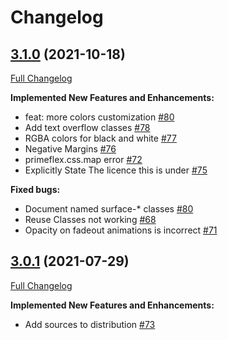 # Changelog

## [3.1.0](https://github.com/primefaces/primeflex/tree/3.0.1) (2021-10-18)

[Full Changelog](https://github.com/primefaces/primevue/compare/3.0.1...3.1.0)

**Implemented New Features and Enhancements:**

- feat: more colors customization [\#80](https://github.com/primefaces/primevue/issues/80)
- Add text overflow classes [\#78](https://github.com/primefaces/primevue/issues/78)
- RGBA colors for black and white [\#77](https://github.com/primefaces/primevue/issues/77)
- Negative Margins [\#76](https://github.com/primefaces/primevue/issues/76)
- primeflex.css.map error [\#72](https://github.com/primefaces/primevue/issues/72)
- Explicitly State The licence this is under [\#75](https://github.com/primefaces/primevue/issues/75)

**Fixed bugs:**

- Document named surface-* classes [\#80](https://github.com/primefaces/primevue/issues/80)
- Reuse Classes not working [\#68](https://github.com/primefaces/primevue/issues/68)
- Opacity on fadeout animations is incorrect [\#71](https://github.com/primefaces/primevue/issues/71)

## [3.0.1](https://github.com/primefaces/primeflex/tree/3.0.1) (2021-07-29)

[Full Changelog](https://github.com/primefaces/primevue/compare/3.0.0...3.0.1)

**Implemented New Features and Enhancements:**

- Add sources to distribution  [\#73](https://github.com/primefaces/primevue/issues/73)